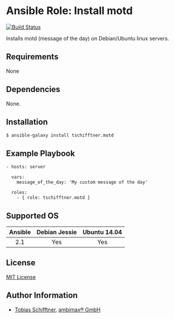 # Ansible Role: Install motd

[![Build Status](https://travis-ci.org/tschifftner/ansible-role-motd.svg)](https://travis-ci.org/tschifftner/ansible-role-motd)

Installs motd (message of the day) on Debian/Ubuntu linux servers.

## Requirements

None

## Dependencies

None.

## Installation

```
$ ansible-galaxy install tschifftner.motd
```

## Example Playbook

    - hosts: server
    
      vars:
        message_of_the_day: 'My custom message of the day'

      roles:
        - { role: tschifftner.motd }

## Supported OS
Ansible          | Debian Jessie    | Ubuntu 14.04
:--------------: | :--------------: | :-------------:
2.1              | Yes              | Yes

## License

[MIT License](http://choosealicense.com/licenses/mit/)

## Author Information

 - [Tobias Schifftner](https://twitter.com/tschifftner), [ambimax® GmbH](https://www.ambimax.de)